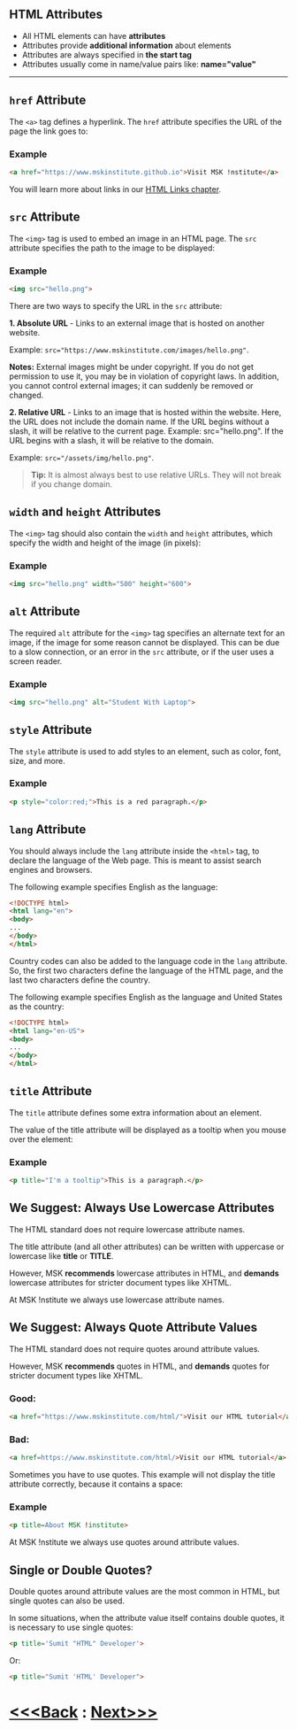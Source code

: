 ## HTML Attributes

-   All HTML elements can have **attributes**
-   Attributes provide **additional information** about elements
-   Attributes are always specified in **the start tag**
-   Attributes usually come in name/value pairs like: **name="value"**

___

## `href` Attribute

The `<a>` tag defines a hyperlink. The `href` attribute specifies the URL of the page the link goes to:

### Example
```html
<a href="https://www.mskinstitute.github.io">Visit MSK !nstitute</a>
```

You will learn more about links in our [HTML Links chapter](../11_Links/Links.md).

## `src` Attribute

The `<img>` tag is used to embed an image in an HTML page. The `src` attribute specifies the path to the image to be displayed:

### Example
```html
<img src="hello.png">
```

There are two ways to specify the URL in the `src` attribute:

**1. Absolute URL** - Links to an external image that is hosted on another website. 

Example: `src="https://www.mskinstitute.com/images/hello.png"`.

**Notes:** External images might be under copyright. If you do not get permission to use it, you may be in violation of copyright laws. In addition, you cannot control external images; it can suddenly be removed or changed.

**2. Relative URL** - Links to an image that is hosted within the website. Here, the URL does not include the domain name. If the URL begins without a slash, it will be relative to the current page. Example: src="hello.png". If the URL begins with a slash, it will be relative to the domain. 

Example: `src="/assets/img/hello.png"`.

> **Tip:** It is almost always best to use relative URLs. They will not break if you change domain.

## `width` and `height` Attributes

The `<img>` tag should also contain the `width` and `height` attributes, which specify the width and height of the image (in pixels):

### Example
```html
<img src="hello.png" width="500" height="600">
```

## `alt` Attribute

The required `alt` attribute for the `<img>` tag specifies an alternate text for an image, if the image for some reason cannot be displayed. This can be due to a slow connection, or an error in the `src` attribute, or if the user uses a screen reader.

### Example
```html
<img src="hello.png" alt="Student With Laptop">
```

## `style` Attribute

The `style` attribute is used to add styles to an element, such as color, font, size, and more.

### Example
```html
<p style="color:red;">This is a red paragraph.</p>
```

## `lang` Attribute

You should always include the `lang` attribute inside the `<html>` tag, to declare the language of the Web page. This is meant to assist search engines and browsers.

The following example specifies English as the language:

```html
<!DOCTYPE html>
<html lang="en">
<body>
...
</body>
</html>
```

Country codes can also be added to the language code in the `lang` attribute. So, the first two characters define the language of the HTML page, and the last two characters define the country.

The following example specifies English as the language and United States as the country:
```html
<!DOCTYPE html>
<html lang="en-US">
<body>
...
</body>
</html>
```

## `title` Attribute

The `title` attribute defines some extra information about an element.

The value of the title attribute will be displayed as a tooltip when you mouse over the element:

### Example
```html
<p title="I'm a tooltip">This is a paragraph.</p>
```

## We Suggest: Always Use Lowercase Attributes

The HTML standard does not require lowercase attribute names.

The title attribute (and all other attributes) can be written with uppercase or lowercase like **title** or **TITLE**.

However, MSK **recommends** lowercase attributes in HTML, and **demands** lowercase attributes for stricter document types like XHTML.

At MSK !nstitute we always use lowercase attribute names.

## We Suggest: Always Quote Attribute Values

The HTML standard does not require quotes around attribute values.

However, MSK **recommends** quotes in HTML, and **demands** quotes for stricter document types like XHTML.

### Good:
```html
<a href="https://www.mskinstitute.com/html/">Visit our HTML tutorial</a>
```

### Bad:
```html
<a href=https://www.mskinstitute.com/html/>Visit our HTML tutorial</a>
```

Sometimes you have to use quotes. This example will not display the title attribute correctly, because it contains a space:

### Example
```html
<p title=About MSK !institute>
```

At MSK !nstitute we always use quotes around attribute values.

## Single or Double Quotes?

Double quotes around attribute values are the most common in HTML, but single quotes can also be used.

In some situations, when the attribute value itself contains double quotes, it is necessary to use single quotes:
```HTML
<p title='Sumit "HTML" Developer'>
```

Or:
```HTML
<p title="Sumit 'HTML' Developer">
```

# [<<<Back](../05_Element_&_Attributes/01_Element.md) : [Next>>>](../06_Text_Formatting/Text_Formatting.md)